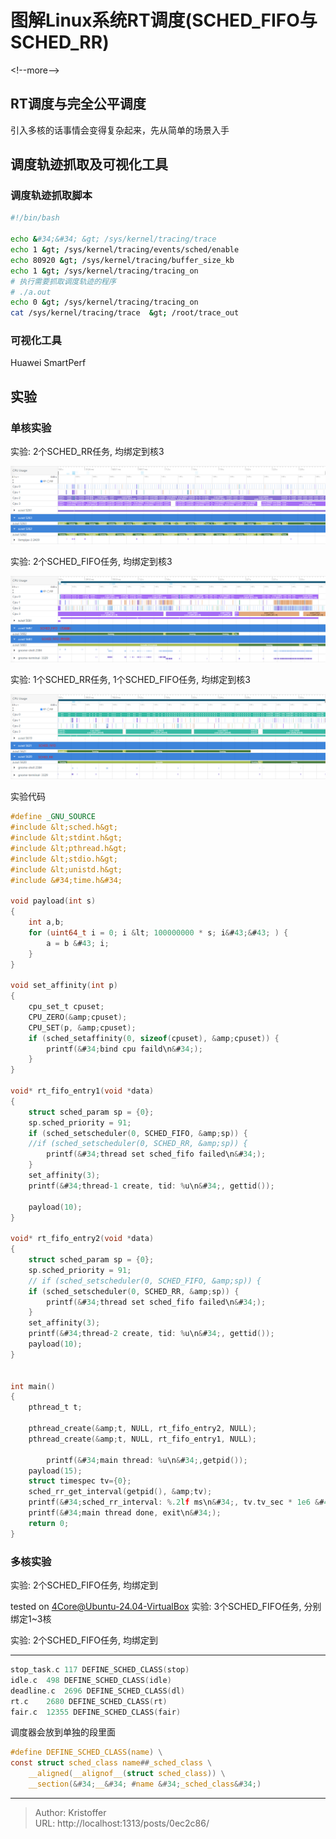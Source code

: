 # 图解Linux系统RT调度(SCHED_FIFO与SCHED_RR)


&lt;!--more--&gt;

## RT调度与完全公平调度


引入多核的话事情会变得复杂起来，先从简单的场景入手



## 调度轨迹抓取及可视化工具

### 调度轨迹抓取脚本

```sh
#!/bin/bash

echo &#34;&#34; &gt; /sys/kernel/tracing/trace 
echo 1 &gt; /sys/kernel/tracing/events/sched/enable
echo 80920 &gt; /sys/kernel/tracing/buffer_size_kb
echo 1 &gt; /sys/kernel/tracing/tracing_on
# 执行需要抓取调度轨迹的程序
# ./a.out
echo 0 &gt; /sys/kernel/tracing/tracing_on
cat /sys/kernel/tracing/trace  &gt; /root/trace_out
```

### 可视化工具

Huawei SmartPerf


## 实验

### 单核实验
实验: 2个SCHED_RR任务, 均绑定到核3

![](../../images/Snipaste_2024-08-31_23-54-12.png)



实验: 2个SCHED_FIFO任务, 均绑定到核3

![](../../images/Snipaste_2024-09-01_00-01-02.png)



实验: 1个SCHED_RR任务, 1个SCHED_FIFO任务, 均绑定到核3

![](../../images/Snipaste_2024-09-01_00-08-05.png)


实验代码
```c
#define _GNU_SOURCE
#include &lt;sched.h&gt;
#include &lt;stdint.h&gt;
#include &lt;pthread.h&gt;
#include &lt;stdio.h&gt;
#include &lt;unistd.h&gt;
#include &#34;time.h&#34;

void payload(int s)
{
	int a,b;
	for (uint64_t i = 0; i &lt; 100000000 * s; i&#43;&#43; ) {	
		a = b &#43; i;	
	}
}

void set_affinity(int p)
{
	cpu_set_t cpuset;
	CPU_ZERO(&amp;cpuset);
	CPU_SET(p, &amp;cpuset);
	if (sched_setaffinity(0, sizeof(cpuset), &amp;cpuset)) {
		printf(&#34;bind cpu faild\n&#34;);
	}
}

void* rt_fifo_entry1(void *data)
{
    struct sched_param sp = {0};
    sp.sched_priority = 91;
    if (sched_setscheduler(0, SCHED_FIFO, &amp;sp)) {
    //if (sched_setscheduler(0, SCHED_RR, &amp;sp)) {
    	printf(&#34;thread set sched_fifo failed\n&#34;);
    }
    set_affinity(3);
    printf(&#34;thread-1 create, tid: %u\n&#34;, gettid());
    
    payload(10);
}

void* rt_fifo_entry2(void *data)
{
    struct sched_param sp = {0};
    sp.sched_priority = 91;
    // if (sched_setscheduler(0, SCHED_FIFO, &amp;sp)) {
    if (sched_setscheduler(0, SCHED_RR, &amp;sp)) {
    	printf(&#34;thread set sched_fifo failed\n&#34;);
    }
    set_affinity(3);
    printf(&#34;thread-2 create, tid: %u\n&#34;, gettid());
    payload(10);
}


int main()
{
	pthread_t t;

	pthread_create(&amp;t, NULL, rt_fifo_entry2, NULL);
	pthread_create(&amp;t, NULL, rt_fifo_entry1, NULL);

    	printf(&#34;main thread: %u\n&#34;,getpid());
	payload(15);
	struct timespec tv={0};
	sched_rr_get_interval(getpid(), &amp;tv);
	printf(&#34;sched_rr_interval: %.2lf ms\n&#34;, tv.tv_sec * 1e6 &#43; tv.tv_nsec / 1e6);
	printf(&#34;main thread done, exit\n&#34;);
	return 0;
}

```



### 多核实验
实验: 2个SCHED_FIFO任务, 均绑定到 

tested on 4Core@Ubuntu-24.04-VirtualBox
实验: 3个SCHED_FIFO任务, 分别绑定1~3核


实验: 2个SCHED_FIFO任务, 均绑定到 






-----------------

```c
stop_task.c	117 DEFINE_SCHED_CLASS(stop)
idle.c	498 DEFINE_SCHED_CLASS(idle)
deadline.c	2696 DEFINE_SCHED_CLASS(dl)
rt.c	2680 DEFINE_SCHED_CLASS(rt)
fair.c	12355 DEFINE_SCHED_CLASS(fair)
```


调度器会放到单独的段里面
```c
#define DEFINE_SCHED_CLASS(name) \
const struct sched_class name##_sched_class \
	__aligned(__alignof__(struct sched_class)) \
	__section(&#34;__&#34; #name &#34;_sched_class&#34;)
```

---

> Author: Kristoffer  
> URL: http://localhost:1313/posts/0ec2c86/  

